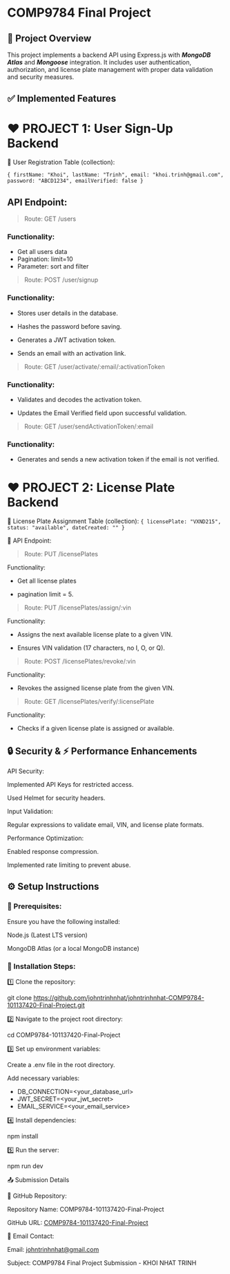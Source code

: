 # COMP9784 Final Project

## 📌 Project Overview

This project implements a backend API using Express.js with ***MongoDB Atlas*** and ***Mongoose*** integration. It includes user authentication, authorization, and license plate management with proper data validation and security measures.

## ✅ Implemented Features

# **♥ PROJECT 1: User Sign-Up Backend**

📝 User Registration Table (collection):

`{
    firstName: "Khoi",
    lastName: "Trinh",
    email: "khoi.trinh@gmail.com",
    password: "ABCD1234",
    emailVerified: false
}`


## API Endpoint:

> Route: GET /users

### Functionality:

+ Get all users data
+ Pagination: limit=10
+ Parameter: sort and filter

> Route: POST /user/signup

### Functionality:

+ Stores user details in the database.

+ Hashes the password before saving.

+ Generates a JWT activation token.

+ Sends an email with an activation link.

> Route: GET /user/activate/:email/:activationToken

### Functionality:

+ Validates and decodes the activation token.

+ Updates the Email Verified field upon successful validation.


> Route: GET /user/sendActivationToken/:email

### Functionality:

+ Generates and sends a new activation token if the email is not verified.

# **♥ PROJECT 2: License Plate Backend**

📝 License Plate Assignment Table (collection):
`
{
   licensePlate: "VXND215",
   status: "available",
   dateCreated: ""
}
`


🔹  API Endpoint:

> Route: PUT /licensePlates

Functionality:

+ Get all license plates 

+ pagination limit = 5.


> Route: PUT /licensePlates/assign/:vin

Functionality:

+ Assigns the next available license plate to a given VIN.

+ Ensures VIN validation (17 characters, no I, O, or Q).


> Route: POST /licensePlates/revoke/:vin

Functionality:

+ Revokes the assigned license plate from the given VIN.


> Route: GET /licensePlates/verify/:licensePlate

Functionality:

+ Checks if a given license plate is assigned or available.

## 🔒 Security & ⚡ Performance Enhancements

API Security:

Implemented API Keys for restricted access.

Used Helmet for security headers.

Input Validation:

Regular expressions to validate email, VIN, and license plate formats.

Performance Optimization:

Enabled response compression.

Implemented rate limiting to prevent abuse.

## ⚙️ Setup Instructions

### 🔧 Prerequisites:

Ensure you have the following installed:

Node.js (Latest LTS version)

MongoDB Atlas (or a local MongoDB instance)

### 🚀 Installation Steps:

1️⃣ Clone the repository:

   git clone https://github.com/johntrinhnhat/johntrinhnhat-COMP9784-101137420-Final-Project.git

2️⃣ Navigate to the project root directory:

   cd COMP9784-101137420-Final-Project


3️⃣ Set up environment variables:

Create a .env file in the root directory.

Add necessary variables:

+ DB_CONNECTION=<your_database_url>
+ JWT_SECRET=<your_jwt_secret>
+ EMAIL_SERVICE=<your_email_service>

4️⃣ Install dependencies:

   npm install

5️⃣ Run the server:

   npm run dev

📤 Submission Details

📂 GitHub Repository:

Repository Name: COMP9784-101137420-Final-Project

GitHub URL: [COMP9784-101137420-Final-Project](https://github.com/johntrinhnhat/johntrinhnhat-COMP9784-101137420-Final-Project)

📧 Email Contact:

Email: johntrinhnhat@gmail.com

Subject: COMP9784 Final Project Submission - KHOI NHAT TRINH